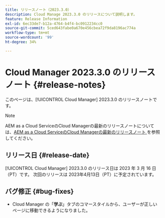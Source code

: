 ```yaml
---
title: リリースノート（2023.3.0）
description: Cloud Manage 2023.3.0 のリリースについて説明します。
feature: Release Information
exl-id: 6ec33de7-b12a-4764-b4f4-bc0912234cc0
source-git-commit: 5ced643fabe0a670e456cbea72f9da8196ac774a
workflow-type: tm+mt
source-wordcount: '99'
ht-degree: 34%

---
```


# Cloud Manager 2023.3.0 のリリースノート {#release-notes}

このページは、[!UICONTROL Cloud Manager] 2023.3.0 のリリースノートです。

>[!NOTE]
>
>AEM as a Cloud ServiceのCloud Managerの最新のリリースノートについては、[AEM as a Cloud ServiceのCloud Managerの最新のリリースノート ](https://experienceleague.adobe.com/en/docs/experience-manager-cloud-service/content/release-notes/cloud-manager/current) を参照してください。

## リリース日 {#release-date}

[!UICONTROL Cloud Manager] 2023.3.0 のリリース日は 2023 年 3 月 16 日（PT）です。 次回のリリースは 2023年4月13日（PT）に予定されています。

## バグ修正 {#bug-fixes}

* Cloud Manager の「**学ぶ**」タブのコマースタイルから、ユーザーが正しいページに移動できるようになりました。
